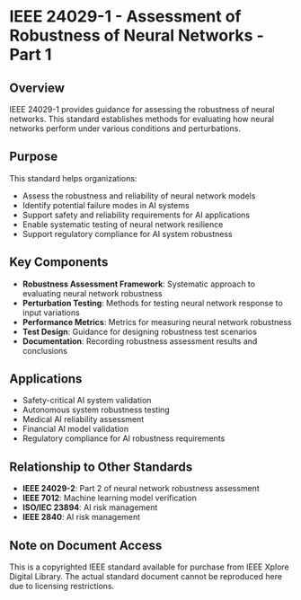 # IEEE 24029-1 - Assessment of Robustness of Neural Networks - Part 1

## Overview
IEEE 24029-1 provides guidance for assessing the robustness of neural networks. This standard establishes methods for evaluating how neural networks perform under various conditions and perturbations.

## Purpose
This standard helps organizations:
- Assess the robustness and reliability of neural network models
- Identify potential failure modes in AI systems
- Support safety and reliability requirements for AI applications
- Enable systematic testing of neural network resilience
- Support regulatory compliance for AI system robustness

## Key Components
- **Robustness Assessment Framework**: Systematic approach to evaluating neural network robustness
- **Perturbation Testing**: Methods for testing neural network response to input variations
- **Performance Metrics**: Metrics for measuring neural network robustness
- **Test Design**: Guidance for designing robustness test scenarios
- **Documentation**: Recording robustness assessment results and conclusions

## Applications
- Safety-critical AI system validation
- Autonomous system robustness testing
- Medical AI reliability assessment
- Financial AI model validation
- Regulatory compliance for AI robustness requirements

## Relationship to Other Standards
- **IEEE 24029-2**: Part 2 of neural network robustness assessment
- **IEEE 7012**: Machine learning model verification
- **ISO/IEC 23894**: AI risk management
- **IEEE 2840**: AI risk management

## Note on Document Access
This is a copyrighted IEEE standard available for purchase from IEEE Xplore Digital Library. The actual standard document cannot be reproduced here due to licensing restrictions.

